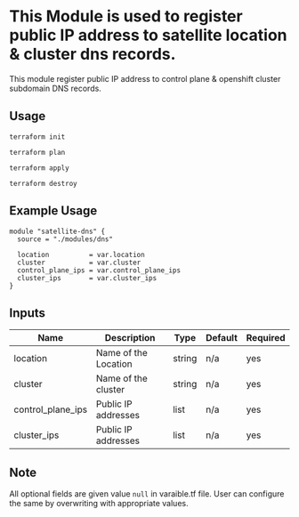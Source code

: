 # This Module is used to register public IP address to satellite location & cluster dns records.

This module register public IP address to control plane & openshift cluster subdomain DNS records.
 
## Usage

```
terraform init
```
```
terraform plan
```
```
terraform apply
```
```
terraform destroy
```
## Example Usage

``` hcl
module "satellite-dns" {
  source = "./modules/dns"

  location          = var.location
  cluster           = var.cluster
  control_plane_ips = var.control_plane_ips
  cluster_ips       = var.cluster_ips
}
```

<!-- BEGINNING OF PRE-COMMIT-TERRAFORM DOCS HOOK -->
## Inputs

| Name              | Description                                                       | Type     | Default | Required |
|-------------------|-------------------------------------------------------------------|----------|---------|----------|
| location          | Name of the Location                                              | string   | n/a     | yes      |
| cluster           | Name of the cluster                                               | string   | n/a     | yes      |
| control_plane_ips | Public IP addresses                                               | list     | n/a     | yes      |
| cluster_ips       | Public IP addresses                                               | list     | n/a     | yes      |

<!-- END OF PRE-COMMIT-TERRAFORM DOCS HOOK -->
## Note

All optional fields are given value `null` in varaible.tf file. User can configure the same by overwriting with appropriate values.

